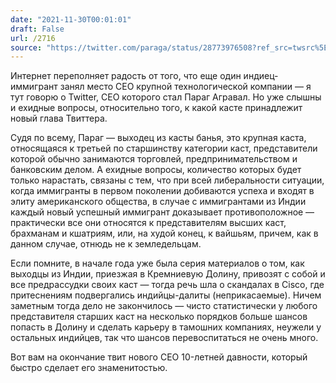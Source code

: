 ```yaml
---
date: "2021-11-30T00:01:01"
draft: False
url: /2716
source: "https://twitter.com/paraga/status/28773976508?ref_src=twsrc%5Etfw"
---
```


Интернет переполняет радость от того, что еще один индиец-иммигрант занял место CEO крупной технологической компании — я тут говорю о Twitter, CEO которого стал Параг Агравал. Но уже слышны и ехидные вопросы, относительно того, к какой касте принадлежит новый глава Твиттера.

Судя по всему, Параг — выходец из касты банья, это крупная каста, относящаяся к третьей по старшинству категории каст, представители которой обычно занимаются торговлей, предпринимательством и банковским делом. А ехидные вопросы, количество которых будет только нарастать, связаны с тем, что при всей либеральности ситуации, когда иммигранты в первом поколении добиваются успеха и входят в элиту американского общества, в случае с иммигрантами из Индии каждый новый успешный иммигрант доказывает противоположное — практически все они относятся к представителям высших каст, брахманам и кшатриям, или, на худой конец, к вайшьям, причем, как в данном случае, отнюдь не к земледельцам.

Если помните, в начале года уже была серия материалов о том, как выходцы из Индии, приезжая в Кремниевую Долину, привозят с собой и все предрассудки своих каст — тогда речь шла о скандалах в Cisco, где притеснениям подвергались индийцы-далиты (неприкасаемые). Ничем заметным тогда дело не закончилось — чисто статистически у любого представителя старших каст на несколько порядков больше шансов попасть в Долину и сделать карьеру в тамошних компаниях, неужели у остальных индийцев, так что шансов перевоспитаться не очень много.

Вот вам на окончание твит нового CEO 10-летней давности, который быстро сделает его знаменитостью.

